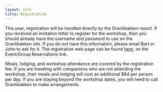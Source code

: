 ```yaml
---
layout: info
title: Registration
---
```

This year, registration will be handled directly by the Granlibakken resort.
If you received an invitation letter to register for the workshop, then you should
already have the username and password to use on the Granlibakken site.
If you do not have this information, please email
Bart or John to ask for it.
The registration web page can be found
[here](https://www.granlibakken.com), on the Event/Group Reservations link.

Meals, lodging, and workshop attendance are covered by the registration fee.
If you are traveling with companions who are not attending the workshop,
their meals and lodging will cost an additional $84 per person per day.
If you are staying beyond the workshop dates, you will need to call Granlibakken
to make arrangements.
